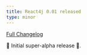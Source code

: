 ```yaml
---
title: React4j 0.01 released
type: minor
---
```


[Full Changelog](https://github.com/realityforge/react4j/compare/934ed5a707bfdab7959e9af5a793575a42a780ff...v0.01)

‎🎉	Initial super-alpha release ‎🎉.
